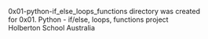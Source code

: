 0x01-python-if_else_loops_functions directory was created  
for 0x01. Python - if/else, loops, functions project  
Holberton School Australia  
